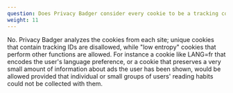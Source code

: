 ```yaml
---
question: Does Privacy Badger consider every cookie to be a tracking cookie?
weight: 11
---
```


No. Privacy Badger analyzes the cookies from each site; unique cookies that contain tracking IDs are disallowed, while "low entropy" cookies that perform other functions are allowed. For instance a cookie like LANG=fr that encodes the user's language preference, or a cookie that preserves a very small amount of information about ads the user has been shown, would be allowed provided that individual or small groups of users' reading habits could not be collected with them.
